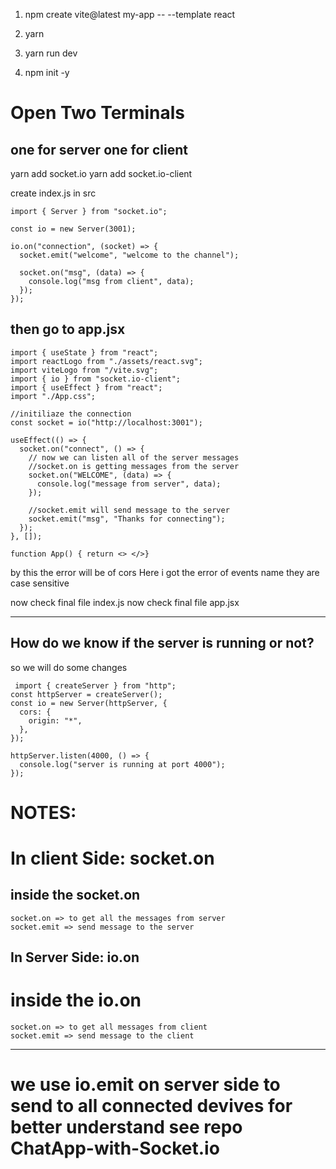 1) npm create vite@latest my-app -- --template react
2) yarn
3) yarn run dev

4) npm init -y

# Open Two Terminals 

## one for server              one for client
yarn add socket.io          yarn add socket.io-client


create index.js in src

```
import { Server } from "socket.io";

const io = new Server(3001);

io.on("connection", (socket) => {
  socket.emit("welcome", "welcome to the channel");

  socket.on("msg", (data) => {
    console.log("msg from client", data);
  });
});
```

## then go to app.jsx
```
import { useState } from "react";
import reactLogo from "./assets/react.svg";
import viteLogo from "/vite.svg";
import { io } from "socket.io-client";
import { useEffect } from "react";
import "./App.css";

//initiliaze the connection
const socket = io("http://localhost:3001");

useEffect(() => {
  socket.on("connect", () => {
    // now we can listen all of the server messages
    //socket.on is getting messages from the server
    socket.on("WELCOME", (data) => {
      console.log("message from server", data);
    });

    //socket.emit will send message to the server
    socket.emit("msg", "Thanks for connecting");
  });
}, []);

function App() { return <> </>}
```

by this the error will be of cors 
Here i got the error of events name they are case sensitive

now check final file index.js
now check final file app.jsx

---


## How do we know if the server is running or not?
so we will do some changes 
```
 import { createServer } from "http";
const httpServer = createServer();
const io = new Server(httpServer, {
  cors: {
    origin: "*",
  },
});

httpServer.listen(4000, () => {
  console.log("server is running at port 4000");
});

```
# NOTES:

# In client Side:  socket.on

## inside the socket.on

	socket.on => to get all the messages from server
	socket.emit => send message to the server

## In Server Side: io.on

# inside the io.on

	socket.on => to get all messages from client
	socket.emit => send message to the client    
 ---
# we use io.emit on server side to send to all connected devives for better understand see repo ChatApp-with-Socket.io



